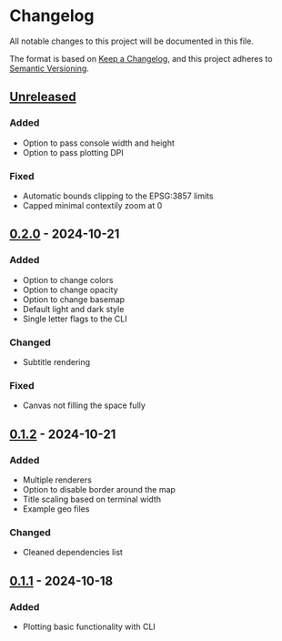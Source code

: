 # Changelog

All notable changes to this project will be documented in this file.

The format is based on [Keep a Changelog](https://keepachangelog.com/en/1.0.0/),
and this project adheres to [Semantic Versioning](https://semver.org/spec/v2.0.0.html).

## [Unreleased]

### Added

- Option to pass console width and height
- Option to pass plotting DPI

### Fixed

- Automatic bounds clipping to the EPSG:3857 limits
- Capped minimal contextily zoom at 0

## [0.2.0] - 2024-10-21

### Added

- Option to change colors
- Option to change opacity
- Option to change basemap
- Default light and dark style
- Single letter flags to the CLI

### Changed

- Subtitle rendering

### Fixed

- Canvas not filling the space fully

## [0.1.2] - 2024-10-21

### Added

- Multiple renderers
- Option to disable border around the map
- Title scaling based on terminal width
- Example geo files

### Changed

- Cleaned dependencies list

## [0.1.1] - 2024-10-18

### Added

- Plotting basic functionality with CLI

[Unreleased]: https://github.com/RaczeQ/pixel-map/compare/0.2.0...HEAD

[0.2.0]: https://github.com/RaczeQ/pixel-map/compare/0.1.2...0.2.0

[0.1.2]: https://github.com/RaczeQ/pixel-map/compare/0.1.1...0.1.2

[0.1.1]: https://github.com/RaczeQ/pixel-map/releases/tag/0.1.1
